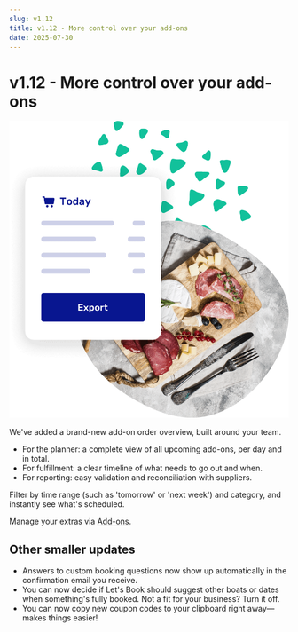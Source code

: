 ```yaml
---
slug: v1.12
title: v1.12 - More control over your add-ons
date: 2025-07-30
---
```


# v1.12 - More control over your add-ons

![Interface to export Add-ons from you boat rental platform](./images/v1.12.add-extra-boat-rental-software.png)

We've added a brand-new add-on order overview, built around your team.

- For the planner: a complete view of all upcoming add-ons, per day and in total.
- For fulfillment: a clear timeline of what needs to go out and when.
- For reporting: easy validation and reconciliation with suppliers.

Filter by time range (such as 'tomorrow' or 'next week') and category, and instantly see what's scheduled.

Manage your extras via [Add-ons](https://dashboard.letsbook.app/add-ons).

## Other smaller updates

- Answers to custom booking questions now show up automatically in the confirmation email you receive.
- You can now decide if Let's Book should suggest other boats or dates when something's fully booked. Not a fit for your business? Turn it off.
- You can now copy new coupon codes to your clipboard right away—makes things easier!
